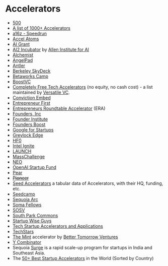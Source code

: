# Accelerators

- [500](https://500.co)
- [A list of 1000+ Accelerators](https://app.folk.app/shared/All-accelerators-rw0kuUNqtzl6j6dDQquoZTYF6MFKIQHo)
- [a16z - Speedrun](https://a16z.com/games/speedrun/)
- [Accel Atoms](https://atoms.accel.com/)
- [AI Grant](https://aigrant.com)
- [AI2 Incubator](https://www.ai2incubator.com) by [Allen Institute for AI](https://allenai.org)
- [Alchemist](https://www.alchemistaccelerator.com)
- [AngelPad](https://angelpad.com)
- [Antler](https://www.antler.co)
- [Berkeley SkyDeck](https://skydeck.berkeley.edu)
- [Betaworks Camp](https://www.betaworks.com/camp)
- [BoostVC](https://www.boost.vc)
- [Completely Free Tech Accelerators](https://versatilevc.com/free/accelerators/) (no equity, no cash cost) - a list maintained by [Versatile VC](https://versatilevc.com).
- [Conviction Embed](https://embed.conviction.com)
- [Entrepreneur First](https://www.joinef.com)
- [Entrepreneurs Roundtable Accelerator](https://www.eranyc.com) (ERA)
- [Founders, Inc](https://f.inc)
- [Founder Institute](http://fi.co)
- [Founders Boost](https://www.foundersboost.com)
- [Google for Startups](https://startup.google.com)
- [Greylock Edge](https://greylock.com/edge/)
- [HF0](https://www.hf0.com)
- [Intel Ignite](https://intelignite.com)
- [LAUNCH](https://www.launch.co)
- [MassChallenge](https://masschallenge.org)
- [NEO](https://neo.com/accelerator)
- [OpenAI Startup Fund](https://www.openai.fund)
- [Pear](https://pear.vc)
- ~~[Pioneer](https://pioneer.app)~~
- [Seed Accelerators](https://www.seed-db.com/accelerators) a tabular data of Accelerators, with their HQ, funding, etc.
- [Seedcamp](https://seedcamp.com)
- [Sequoia Arc](https://www.sequoiacap.com/arc/)
- [Soma Fellows](https://somafellows.com)
- [SOSV](https://sosv.com)
- [South Park Commons](https://www.southparkcommons.com)
- [Startup Wise Guys](https://startupwiseguys.com)
- [Tech Startup Accelerators and Applications](https://taskablehq.com/blog/taskable-guide-startup-accelerators)
- [TechStars](https://www.techstars.com)
- [The Mint](https://www.btv.vc/the-mint) accelerator by [Better Tomorrow Ventures](https://btv.vc)
- [Y Combinator](https://www.ycombinator.com)
- Sequoia [Surge](https://www.surgeahead.com) is a rapid scale-up program for startups in India and Southeast Asia.
- The [50+ Best Startup Accelerators](https://www.growthmentor.com/blog/best-startup-accelerators/) in the World (Sorted by Country)